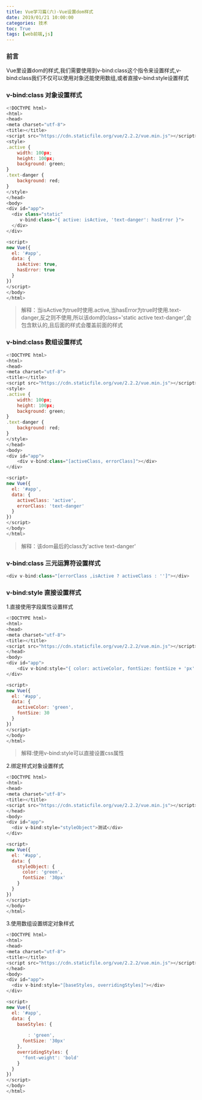 ```yaml
---
title: Vue学习篇(六)-Vue设置dom样式
date: 2019/01/21 10:00:00
categories: 技术
toc: True
tags: [web前端,js]
---
```



### 前言
Vue里设置dom的样式,我们需要使用到v-bind:class这个指令来设置样式,v-bind:class我们不仅可以使用对象还能使用数组,或者直接v-bind:style设置样式


### v-bind:class 对象设置样式
```js
<!DOCTYPE html>
<html>
<head>
<meta charset="utf-8">
<title></title>
<script src="https://cdn.staticfile.org/vue/2.2.2/vue.min.js"></script>
<style>
.active {
	width: 100px;
	height: 100px;
	background: green;
}
.text-danger {
	background: red;
}
</style>
</head>
<body>
<div id="app">
  <div class="static"
     v-bind:class="{ active: isActive, 'text-danger': hasError }">
  </div>
</div>

<script>
new Vue({
  el: '#app',
  data: {
    isActive: true,
	hasError: true
  }
})
</script>
</body>
</html>
```
>解释：当isActive为true时使用.active,当hasError为true时使用.text-danger,反之则不使用,所以该dom的class='static active text-danger',会包含默认的,且后面的样式会覆盖前面的样式

### v-bind:class 数组设置样式
```js
<!DOCTYPE html>
<html>
<head>
<meta charset="utf-8">
<title></title>
<script src="https://cdn.staticfile.org/vue/2.2.2/vue.min.js"></script>
<style>
.active {
	width: 100px;
	height: 100px;
	background: green;
}
.text-danger {
	background: red;
}
</style>
</head>
<body>
<div id="app">
	<div v-bind:class="[activeClass, errorClass]"></div>
</div>

<script>
new Vue({
  el: '#app',
  data: {
    activeClass: 'active',
    errorClass: 'text-danger'
  }
})
</script>
</body>
</html>
```
>解释：该dom最后的class为'active text-danger'

### v-bind:class 三元运算符设置样式
```js
<div v-bind:class="[errorClass ,isActive ? activeClass : '']"></div>
```

### v-bind:style 直接设置样式
1.直接使用字段属性设置样式
```js
<!DOCTYPE html>
<html>
<head>
<meta charset="utf-8">
<title></title>
<script src="https://cdn.staticfile.org/vue/2.2.2/vue.min.js"></script>
</head>
<body>
<div id="app">
	<div v-bind:style="{ color: activeColor, fontSize: fontSize + 'px' }">测试</div>
</div>

<script>
new Vue({
  el: '#app',
  data: {
    activeColor: 'green',
	fontSize: 30
  }
})
</script>
</body>
</html>
```
>解释:使用v-bind:style可以直接设置css属性

2.绑定样式对象设置样式
```js
<!DOCTYPE html>
<html>
<head>
<meta charset="utf-8">
<title></title>
<script src="https://cdn.staticfile.org/vue/2.2.2/vue.min.js"></script>
</head>
<body>
<div id="app">
  <div v-bind:style="styleObject">测试</div>
</div>

<script>
new Vue({
  el: '#app',
  data: {
    styleObject: {
      color: 'green',
      fontSize: '30px'
    }
  }
})
</script>
</body>
</html>
```

3.使用数组设置绑定对象样式
```js
<!DOCTYPE html>
<html>
<head>
<meta charset="utf-8">
<title></title>
<script src="https://cdn.staticfile.org/vue/2.2.2/vue.min.js"></script>
</head>
<body>
<div id="app">
  <div v-bind:style="[baseStyles, overridingStyles]"></div>
</div>

<script>
new Vue({
  el: '#app',
  data: {
    baseStyles: {
      
		: 'green',
      fontSize: '30px'
    },
	overridingStyles: {
      'font-weight': 'bold'
    }
  }
})
</script>
</body>
</html>
```
